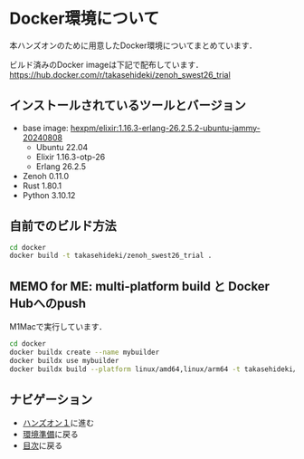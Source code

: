 # Docker環境について

本ハンズオンのために用意したDocker環境についてまとめています．

ビルド済みのDocker imageは下記で配布しています．  
https://hub.docker.com/r/takasehideki/zenoh_swest26_trial

## インストールされているツールとバージョン

- base image: [hexpm/elixir:1.16.3-erlang-26.2.5.2-ubuntu-jammy-20240808](https://hub.docker.com/layers/hexpm/elixir/1.16.3-erlang-26.2.5.2-ubuntu-jammy-20240808/images/sha256-9b6fbcf459a054df2258f5cd5b7c5ed4b7bc40cc0b690b77409768bac69f413c?context=explore)
  - Ubuntu 22.04
  - Elixir 1.16.3-otp-26
  - Erlang 26.2.5
- Zenoh 0.11.0
- Rust 1.80.1
- Python 3.10.12

## 自前でのビルド方法

```bash
cd docker
docker build -t takasehideki/zenoh_swest26_trial .
```

## MEMO for ME: multi-platform build と Docker Hubへのpush

M1Macで実行しています．

```bash
cd docker
docker buildx create --name mybuilder
docker buildx use mybuilder
docker buildx build --platform linux/amd64,linux/arm64 -t takasehideki/zenoh_swest26_trial . --push
```

## ナビゲーション

- [ハンズオン１](/docs/1lang.md)に進む
- [環境準備](/docs/00preliminary.md)に戻る
- [目次](/README.md#目次)に戻る
